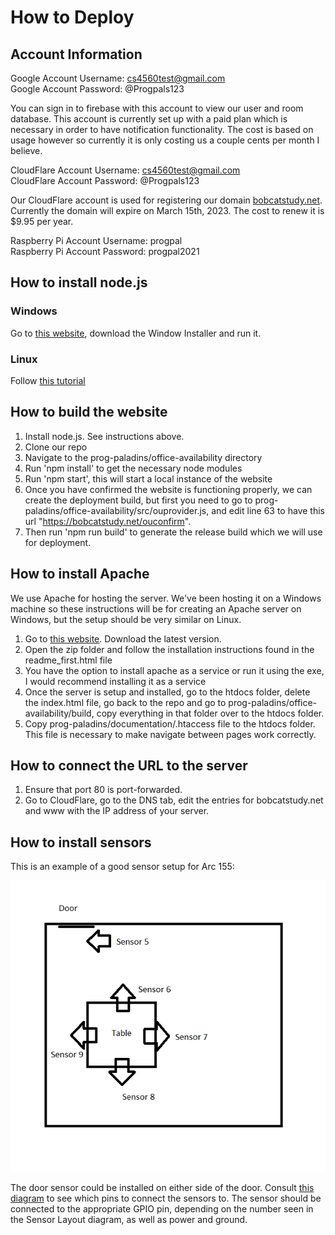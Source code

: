 # How to Deploy

## Account Information

Google Account Username: cs4560test@gmail.com <br>
Google Account Password: @Progpals123

You can sign in to firebase with this account to view our user and room database. This account is currently set up with a paid plan which is necessary in order to have notification functionality. The cost is based on usage however so currently it is only costing us a couple cents per month I believe.

CloudFlare Account Username: cs4560test@gmail.com <br>
CloudFlare Account Password: @Progpals123

Our CloudFlare account is used for registering our domain [bobcatstudy.net](https://bobcatstudy.net/). Currently the domain will expire on March 15th, 2023. The cost to renew it is $9.95 per year.

Raspberry Pi Account Username: progpal <br>
Raspberry Pi Account Password: progpal2021

## How to install node.js
 
### Windows

Go to [this website](https://nodejs.org/en/download/), download the Window Installer and run it.

### Linux

Follow [this tutorial](https://ostechnix.com/install-node-js-linux/)

## How to build the website

1. Install node.js. See instructions above. 
2. Clone our repo
3. Navigate to the prog-paladins/office-availability directory
4. Run 'npm install' to get the necessary node modules
5. Run 'npm start', this will start a local instance of the website
6. Once you have confirmed the website is functioning properly, we can create the deployment build, but first you need to go to prog-paladins/office-availability/src/ouprovider.js, and edit line 63 to have this url "https://bobcatstudy.net/ouconfirm". 
7. Then run 'npm run build' to generate the release build which we will use for deployment.

## How to install Apache

We use Apache for hosting the server. We've been hosting it on a Windows machine so these instructions will be for creating an Apache server on Windows, but the setup should be very similar on Linux.

1. Go to [this website](https://www.apachehaus.com/cgi-bin/download.plx). Download the latest version.
2. Open the zip folder and follow the installation instructions found in the readme_first.html file
3. You have the option to install apache as a service or run it using the exe, I would recommend installing it as a service
4. Once the server is setup and installed, go to the htdocs folder, delete the index.html file, go back to the repo and go to prog-paladins/office-availability/build, copy everything in that folder over to the htdocs folder.
5. Copy prog-paladins/documentation/.htaccess file to the htdocs folder. This file is necessary to make navigate between pages work correctly.

## How to connect the URL to the server

1. Ensure that port 80 is port-forwarded.
2. Go to CloudFlare, go to the DNS tab, edit the entries for bobcatstudy.net and www with the IP address of your server.

## How to install sensors

This is an example of a good sensor setup for Arc 155:

![Alt text](./Sensor_Layout.png)

The door sensor could be installed on either side of the door. Consult [this diagram](https://www.raspberrypi.com/documentation/computers/images/GPIO-Pinout-Diagram-2.png) to see which pins to connect the sensors to. The sensor should be connected to the appropriate GPIO pin, depending on the number seen in the Sensor Layout diagram, as well as power and ground.

